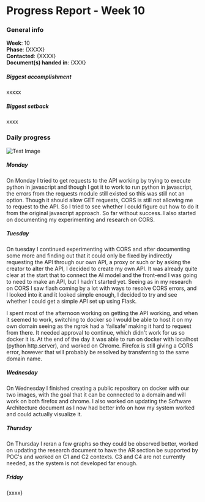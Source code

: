 # Progress Report - Week 10

### General info
**Week**: 10  
**Phase**: {XXXX}  
**Contacted**: {XXXX}  
**Document(s) handed in**: {XXX}  

##### Biggest accomplishment
xxxxx

##### Biggest setback
xxxx

### Daily progress
![Test Image](basic-weekly-template.png)

##### Monday
On Monday I tried to get requests to the API working by trying to execute python in javascript and though I got it to work to run python in javascript, the errors from the requests module still existed so this was still not an option. Though it should allow GET requests, CORS is still not allowing me to request to the API. So I tried to see whether I could figure out how to do it from the original javascript approach. So far without success. I also started on documenting my experimenting and research on CORS.

##### Tuesday
On tuesday I continued experimenting with CORS and after documenting some more and finding out that it could only be fixed by indirectly requesting the API through our own API, a proxy or such or by asking the creator to alter the API, I decided to create my own API. It was already quite clear at the start that to connect the AI model and the front-end I was going to need to make an API, but I hadn't started yet. Seeing as in my research on CORS I saw flash coming by a lot with ways to resolve CORS errors, and I looked into it and it looked simple enough, I decided to try and see whether I could get a simple API set up using Flask.

I spent most of the afternoon working on getting the API working, and when it seemed to work, switching to docker so I would be able to host it on my own domain seeing as the ngrok had a 'failsafe' making it hard to request from there. It needed approval to continue, which didn't work for us so docker it is. At the end of the day it was able to run on docker with localhost (python http.server), and worked on Chrome. Firefox is still giving a CORS error, however that will probably be resolved by transferring to the same domain name.

##### Wednesday
On Wednesday I finished creating a public repository on docker with our two images, with the goal that it can be connected to a domain and will work on both firefox and chrome. I also worked on updating the Software Architecture document as I now had better info on how my system worked and could actually visualize it.

##### Thursday
On Thursday I reran a few graphs so they could be observed better, worked on updating the research document to have the AR section be supported by POC's and worked on C1 and C2 contexts. C3 and C4 are not currently needed, as the system is not developed far enough.

##### Friday
{xxxx}
